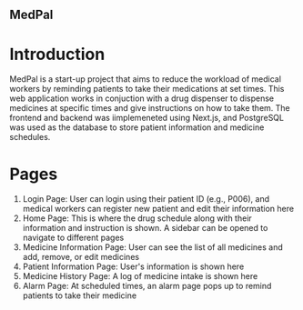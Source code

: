 ## MedPal
# Introduction
MedPal is a start-up project that aims to reduce the workload of medical workers by reminding patients to take their medications at set times. This web application works in conjuction with a drug dispenser to dispense medicines at specific times and give instructions on how to take them. The frontend and backend was iimplemeneted using Next.js, and PostgreSQL was used as the database to store patient information and medicine schedules.
# Pages
1. Login Page: User can login using their patient ID (e.g., P006), and medical workers can register new patient and edit their information here
2. Home Page: This is where the drug schedule along with their information and instruction is shown. A sidebar can be opened to navigate to different pages
3. Medicine Information Page: User can see the list of all medicines and add, remove, or edit medicines
4. Patient Information Page: User's information is shown here
5. Medicine History Page: A log of medicine intake is shown here
6. Alarm Page: At scheduled times, an alarm page pops up to remind patients to take their medicine
